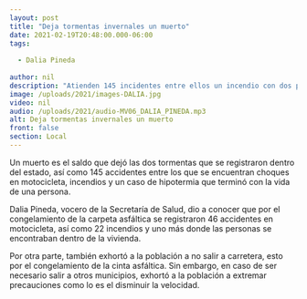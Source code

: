 ```yaml
---
layout: post
title: "Deja tormentas invernales un muerto"
date: 2021-02-19T20:48:00.000-06:00
tags:
  
  - Dalia Pineda
  
author: nil
description: "Atienden 145 incidentes entre ellos un incendio con dos personas dentro."
image: /uploads/2021/images-DALIA.jpg
video: nil
audio: /uploads/2021/audio-MV06_DALIA_PINEDA.mp3
alt: Deja tormentas invernales un muerto
front: false
section: Local
---
```


Un muerto es el saldo que dejó las dos tormentas que se registraron dentro del estado, así como 145 accidentes entre los que se encuentran choques en motocicleta, incendios y un caso de hipotermia que terminó con la vida de una persona.

Dalia Pineda, vocero de la Secretaría de Salud, dio a conocer que por el congelamiento de la carpeta asfáltica se registraron 46 accidentes en motocicleta, así como 22 incendios y uno más donde las personas se encontraban dentro de la vivienda.

Por otra parte, también exhortó a la población a no salir a carretera, esto por el congelamiento de la cinta asfáltica. Sin embargo, en caso de ser necesario salir a otros municipios, exhortó a la población a extremar precauciones como lo es el disminuir la velocidad.
